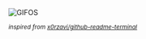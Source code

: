 <div align="justify">
<picture>
    <source media="(prefers-color-scheme: dark)" srcset="https://i.ibb.co/7dwkpyJN/output-gif.gif">
    <source media="(prefers-color-scheme: light)" srcset="https://i.ibb.co/7dwkpyJN/output-gif.gif">
    <img alt="GIFOS" src="https://i.ibb.co/7dwkpyJN/output-gif.gif">
</picture>

<sub><i>inspired from [x0rzavi/github-readme-terminal](https://github.com/x0rzavi/github-readme-terminal)</i></sub>

</div>

<!-- Image deletion URL: https://ibb.co/YFz0dj7T/6bb372fe4344fdd0986d6b10762fc0e8 -->